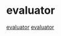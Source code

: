 # evaluator

[evaluator](https://github.com/hexagonal-sun/bic)
[evaluator](https://github.com/zzzprojects/Eval-Expression.NET)
